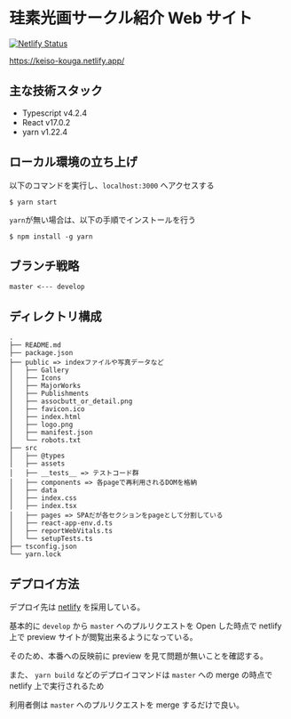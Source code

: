 # 珪素光画サークル紹介 Web サイト

[![Netlify Status](https://api.netlify.com/api/v1/badges/910d3297-df4a-4148-a656-bc28f0d265a5/deploy-status)](https://app.netlify.com/sites/keiso-kouga/deploys)

https://keiso-kouga.netlify.app/

## 主な技術スタック

* Typescript v4.2.4
* React v17.0.2
* yarn v1.22.4

## ローカル環境の立ち上げ

以下のコマンドを実行し、`localhost:3000` へアクセスする

```
$ yarn start
```

`yarn`が無い場合は、以下の手順でインストールを行う

```
$ npm install -g yarn
```

## ブランチ戦略

```
master <--- develop
```

## ディレクトリ構成

```
.
├── README.md
├── package.json
├── public => indexファイルや写真データなど
│   ├── Gallery
│   ├── Icons
│   ├── MajorWorks
│   ├── Publishments
│   ├── assocbutt_or_detail.png
│   ├── favicon.ico
│   ├── index.html
│   ├── logo.png
│   ├── manifest.json
│   └── robots.txt
├── src
│   ├── @types
│   ├── assets
│   ├── __tests__ => テストコード群
│   ├── components => 各pageで再利用されるDOMを格納
│   ├── data
│   ├── index.css
│   ├── index.tsx
│   ├── pages => SPAだが各セクションをpageとして分割している
│   ├── react-app-env.d.ts
│   ├── reportWebVitals.ts
│   └── setupTests.ts
├── tsconfig.json
└── yarn.lock
```

## デプロイ方法

デプロイ先は [netlify](https://www.netlify.com/) を採用している。

基本的に `develop` から `master` へのプルリクエストを Open した時点で netlify 上で preview サイトが閲覧出来るようになっている。

そのため、本番への反映前に preview を見て問題が無いことを確認する。

また、 `yarn build` などのデプロイコマンドは `master` への merge の時点で netlify 上で実行されるため

利用者側は `master` へのプルリクエストを merge するだけで良い。
